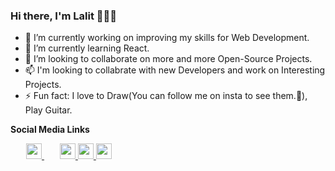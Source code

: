 ### Hi there, I'm Lalit 👋👨‍💻

<ul>
 <li>
  🔭 I’m currently working on improving my skills for Web Development. 
 </li>
 <li>
 🌱 I’m currently learning React. 
 </li>
 <li>
 👯 I’m looking to collaborate on more and more Open-Source Projects.
 </li>
 <li>
 📫 I'm looking to collabrate with new Developers and work on Interesting Projects. 
 </li>
 <li>
 ⚡ Fun fact: I love to Draw(You can follow me on insta to see them.🧐), Play Guitar.
 </li>
</ul>

<b>Social Media Links</b>

<a href="https://www.linkedin.com/in/lalit-vavdara-6922751a1/" style="margin-right:25px; margin-left:25px;">
 <img height="25" width="25" src="https://cdn.jsdelivr.net/npm/simple-icons@v3/icons/linkedin.svg" />
</a>      

<a href="https://www.instagram.com/lv_1601/">
 <img height="25" width="25" src="https://cdn.jsdelivr.net/npm/simple-icons@v3/icons/instagram.svg" />
</a>        

<a href="https://twitter.com/Lalit83589760">
 <img height="25" width="25" src="https://cdn.jsdelivr.net/npm/simple-icons@v3/icons/twitter.svg" />
</a>     

<a href="https://lalit-vavdara-1601.herokuapp.com/">
 <img height="25" width="25" src="https://cdn.jsdelivr.net/npm/simple-icons@v3/icons/googleearth.svg" />
</a>     


